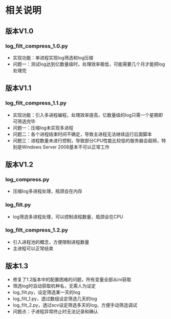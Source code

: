 # 相关说明

## 版本V1.0

### log_filt_compress_1.0.py
- 实现功能：单进程实现log筛选和log压缩
- 问题一：测试log达到亿数量级时，处理效率极低，可能需要几个月才能把log处理完

## 版本V1.1

### log_filt_compress_1.1.py
- 实现功能：引入多进程编程，处理效率提高，亿数量级的log只需一个星期即可筛选完毕
- 问题一：压缩log未实现多进程
- 问题二：各个进程结束时间不确定，导致主进程无法继续运行后面脚本
- 问题三：进程数量未进行控制，导致部分CPU性能比较低的服务器会超频，特别是Windows Server 2008基本不可以正常工作

## 版本V1.2

### log_compress.py

- 压缩log多进程处理，瓶颈会在内存

### log_filt.py

- log筛选多进程处理，可以控制进程数量，瓶颈会在CPU

### log_filt_compress_1.2.py

- 引入进程池的概念，方便限制进程数量
- 主进程可以正常结束

## 版本1.3

- 修复了1.2版本中的配置困难的问题，所有变量全部从ini获取
- 筛选log时自动获取机种名，无需人为设定
- log_filt.py，设定筛选某一天的log
- log_filt_1.py，透过数组设定筛选几天的log
- log_filt_2.py，透过scv设定筛选多天的log，方便手动筛选调试
- 问题点：子进程异常终止时无法记录和确认